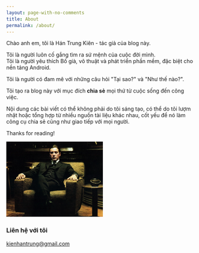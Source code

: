 ```yaml
---
layout: page-with-no-comments
title: About
permalink: /about/
---
```


Chào anh em, tôi là Hán Trung Kiên - tác giả của blog này.

Tôi là người luôn cố gắng tìm ra sứ mệnh của cuộc đời mình.<br />
Tôi là người yêu thích Bố già, võ thuật và phát triển phần mềm, đặc biệt cho nền tảng Android.<br />

Tôi là người có đam mê với những câu hỏi "Tại sao?" và "Như thế nào?".<br />

Tôi tạo ra blog này với mục đích <strong>chia sẻ</strong> mọi thứ từ cuộc sống đến công việc.

Nội dung các bài viết có thể không phải do tôi sáng tạo, có thể do tôi lượm nhặt hoặc tổng hợp từ nhiều nguồn tài liệu khác nhau, cốt yếu để nó làm công cụ chia sẻ cũng như giao tiếp với mọi người.

Thanks for reading!

<img src="/images/godfather.jpeg" height="200">

### Liên hệ với tôi

[kienhantrung@gmail.com](mailto:kienhantrung@gmail.com)


